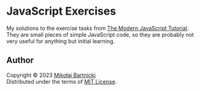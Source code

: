 # JavaScript Exercises

My solutions to the exercise tasks from [The Modern JavaScript
Tutorial][00].
They are small pieces of simple JavaScript code, so they are probably
not very useful for anything but initial learning.

## Author

Copyright &copy; 2023 [Mikołaj Bartnicki][98]<br>
Distributed under the terms of [MIT License][99].

[00]: https://javascript.info
[98]: mailto://mikolaj@bartnicki.org
[99]: https://github.com/mbrtnck/js-exercises/blob/main/LICENSE.txt
